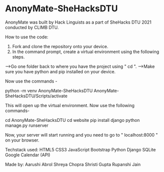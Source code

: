 # AnonyMate-SheHacksDTU

AnonyMate was built by Hack Linguists as a part of SheHacks DTU 2021 conducted by CLIMB DTU.




How to use the code:

1. Fork and clone the repository onto your device.
2. In the command prompt, create a virtual environment using the following steps.

  -->Go one folder back to where you have the project using " cd ".
  -->Make sure you have python and pip installed on your device.

Now use the commands - 

python -m venv AnonyMate-SheHacksDTU
AnonyMate-SheHacksDTU/Scripts/activate

This will open up the virtual environment. Now use the following commands-

cd AnonyMate-SheHacksDTU
cd website
pip install django
python manage.py runserver

Now, your server will start running and you need to go to " localhost:8000 " on your browser.



Techstack used:
HTML5
CSS3
JavaScript
Bootstrap
Python
Django
SQLite
Google Calendar (API)



Made by:
Aarushi Abrol
Shreya Chopra
Shristi Gupta
Rupanshi Jain
